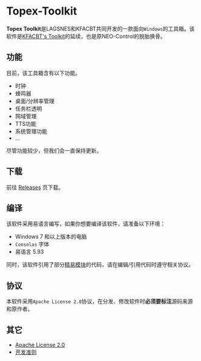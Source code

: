# Topex-Toolkit

**Topex Toolkit**是LAGSNES和KFACBT共同开发的一款面向`Windows`的工具箱。该软件是[KFACBT's Toolkit](https://github.com/gytxtx/KFACBT_Toolkit)的延续，也是原NEO-Control的脱胎换骨。

## 功能

目前，该工具箱含有以下功能。

- 时钟
- 蜂鸣器
- 桌面/分辨率管理
- 任务栏透明
- 网域管理
- TTS功能
- 系统管理功能
- ...

尽管功能较少，但我们会一直保持更新。

## 下载
前往 [Releases](https://github.com/TopexStudio/Topex-Toolkit/releases) 页下载。

## 编译

该软件采用易语言编写，如果你想要编译该软件，请准备以下环境：

- Windows 7 和以上版本的电脑
- `Consolas` 字体
- 易语言 5.93

同时，该软件引用了部分[精易模块](https://bbs.125.la)的代码，请在编辑/引用代码时遵守相关协议。

## 协议

本软件采用`Apache License 2.0`协议，在分发、修改软件时**必须要标注**源码来源和原作者。

## 其它
 - [Apache License 2.0](https://topexstudio.github.io/apachelicense2)
 - [开发准则](https://topexstudio.github.io/Topex-Toolkit/devloper-rule)
